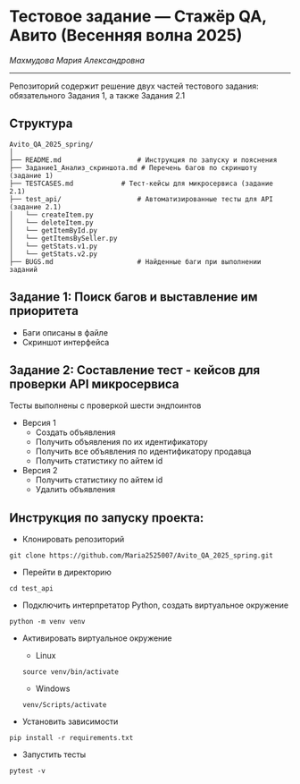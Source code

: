 # Тестовое задание — Стажёр QA, Авито (Весенняя волна 2025)
*Махмудова Мария Александровна*

---

Репозиторий содержит решение двух частей тестового задания: обязательного Задания 1, а также Задания 2.1 

## Структура
```
Avito_QA_2025_spring/
│
├── README.md                   # Инструкция по запуску и пояснения
├── Задание1_Анализ_скриншота.md # Перечень багов по скриншоту (задание 1)
├── TESTCASES.md            # Тест-кейсы для микросервиса (задание 2.1)
├── test_api/                   # Автоматизированные тесты для API (задание 2.1)
│   └── createItem.py
│   └── deleteItem.py
│   └── getItemById.py
│   └── getItemsBySeller.py
│   └── getStats.v1.py
│   └── getStats.v2.py
├── BUGS.md                     # Найденные баги при выполнении заданий

```

## Задание 1: Поиск багов и выставление им приоритета
- Баги описаны в файле
- Скриншот интерфейса 

## Задание 2: Составление тест - кейсов для проверки API микросервиса
Тесты выполнены с проверкой шести эндпоинтов

- Версия 1
    - Создать объявления
    - Получить объявления по их идентификатору
    - Получить все объявления по идентификатору продавца
    - Получить статистику по айтем id
- Версия 2
    - Получить статистику по айтем id
    - Удалить объявления

## Инструкция по запуску проекта:

- Клонировать репозиторий

```
git clone https://github.com/Maria2525007/Avito_QA_2025_spring.git
```
- Перейти в директорию
```
cd test_api
```
- Подключить интерпретатор Python, создать виртуальное окружение

```
python -m venv venv
```

- Активировать виртуальное окружение
    - Linux
    ```
    source venv/bin/activate
    ```
    - Windows
    ```
    venv/Scripts/activate
    ```

- Установить зависимости
```
pip install -r requirements.txt
```

- Запустить тесты
```
pytest -v
```

